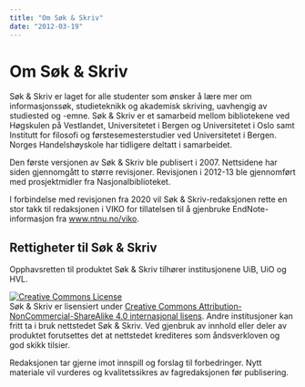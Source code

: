 ```yaml
---
title: "Om Søk & Skriv"
date: "2012-03-19"
---
```


# Om Søk & Skriv

Søk & Skriv er laget for alle studenter som ønsker å lære mer om informasjonssøk, studieteknikk og akademisk skriving, uavhengig av studiested og -emne. Søk & Skriv er et samarbeid mellom bibliotekene ved Høgskulen på Vestlandet, Universitetet i Bergen og Universitetet i Oslo samt Institutt for filosofi og førstesemesterstudier ved Universitetet i Bergen. Norges Handelshøyskole har tidligere deltatt i samarbeidet. 

Den første versjonen av Søk & Skriv ble publisert i 2007. Nettsidene har siden gjennomgått to større revisjoner. Revisjonen i 2012-13 ble gjennomført med prosjektmidler fra Nasjonalbiblioteket.

I forbindelse med revisjonen fra 2020 vil Søk & Skriv-redaksjonen rette en stor takk til redaksjonen i VIKO for tillatelsen til å gjenbruke EndNote-informasjon fra www.ntnu.no/viko.


## Rettigheter til Søk & Skriv

Opphavsretten til produktet Søk & Skriv tilhører institusjonene UiB, UiO og HVL.  

<a rel="license" href="https://creativecommons.org/licenses/by-nc-sa/4.0/"><img alt="Creative Commons License" style="border-width:0" src="https://i.creativecommons.org/l/by-nc-sa/4.0/88x31.png" /></a><br />Søk & Skriv er lisensiert under <a rel="license" href="https://creativecommons.org/licenses/by-nc-sa/4.0/">Creative Commons Attribution-NonCommercial-ShareAlike 4.0 internasjonal lisens</a>. Andre institusjoner kan fritt ta i bruk nettstedet Søk & Skriv. Ved gjenbruk av innhold eller deler av produktet forutsettes det at nettstedet krediteres som åndsverkloven og god skikk tilsier.

Redaksjonen tar gjerne imot innspill og forslag til forbedringer. Nytt materiale vil vurderes og kvalitetssikres av fagredaksjonen før publisering. 
